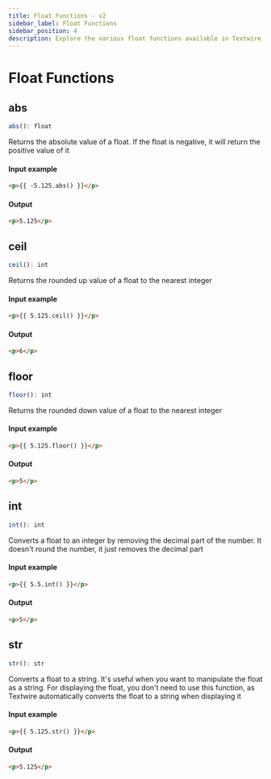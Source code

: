 ```yaml
---
title: Float Functions - v2
sidebar_label: Float Functions
sidebar_position: 4
description: Explore the various float functions available in Textwire
---
```


# Float Functions
## abs
```ts
abs(): float
```

Returns the absolute value of a float. If the float is negative, it will return the positive value of it

#### Input example
```html
<p>{{ -5.125.abs() }}</p>
```

#### Output
```html
<p>5.125</p>
```

## ceil
```ts
ceil(): int
```

Returns the rounded up value of a float to the nearest integer

#### Input example
```html
<p>{{ 5.125.ceil() }}</p>
```

#### Output
```html
<p>6</p>
```

## floor
```ts
floor(): int
```

Returns the rounded down value of a float to the nearest integer

#### Input example
```html
<p>{{ 5.125.floor() }}</p>
```

#### Output
```html
<p>5</p>
```

## int
```ts
int(): int
```

Converts a float to an integer by removing the decimal part of the number. It doesn't round the number, it just removes the decimal part

#### Input example
```html
<p>{{ 5.5.int() }}</p>
```

#### Output
```html
<p>5</p>
```

## str
```ts
str(): str
```

Converts a float to a string. It's useful when you want to manipulate the float as a string. For displaying the float, you don't need to use this function, as Textwire automatically converts the float to a string when displaying it

#### Input example
```html
<p>{{ 5.125.str() }}</p>
```

#### Output
```html
<p>5.125</p>
```